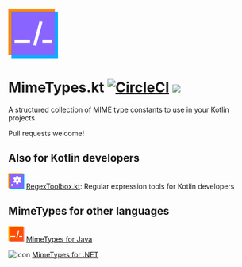 ![icon](artwork/MimeTypes-icon-100.png)

# MimeTypes.kt [![CircleCI](https://circleci.com/gh/markwhitaker/MimeTypes.kt.svg?style=shield)](https://circleci.com/gh/markwhitaker/MimeTypes.kt) [![](https://jitpack.io/v/markwhitaker/MimeTypes.kt.svg)](https://jitpack.io/#markwhitaker/MimeTypes.kt)


A structured collection of MIME type constants to use in your Kotlin projects.

Pull requests welcome!

## Also for Kotlin developers

![icon](https://raw.githubusercontent.com/markwhitaker/RegexToolbox.kt/main/artwork/RegexToolbox-icon-32.png) [RegexToolbox.kt](https://github.com/markwhitaker/RegexToolbox.kt): Regular expression tools for Kotlin developers

## MimeTypes for other languages

![icon](https://raw.githubusercontent.com/markwhitaker/MimeTypes.Java/master/artwork/MimeTypes-icon-32.png) [MimeTypes for Java](https://github.com/markwhitaker/MimeTypes.Java)

![icon](https://raw.githubusercontent.com/markwhitaker/MimeTypes.NET/master/Artwork/MimeTypes-icon-32.png) [MimeTypes for .NET](https://github.com/markwhitaker/MimeTypes.NET)
